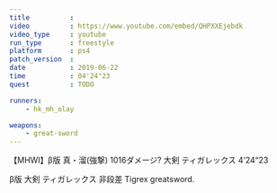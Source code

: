 ```yaml
---
title          :
video          : https://www.youtube.com/embed/QHPXXEjebdk
video_type     : youtube
run_type       : freestyle
platform       : ps4
patch_version  :
date           : 2019-06-22
time           : 04'24"23
quest          : TODO

runners:
    - hk_mh_olay

weapons:
    - great-sword
---
```

【MHWI】β版 真・溜(強撃) 1016ダメージ? 大剣 ティガレックス 4‘24“23

β版 大剣 ティガレックス 非段差 Tigrex greatsword.
